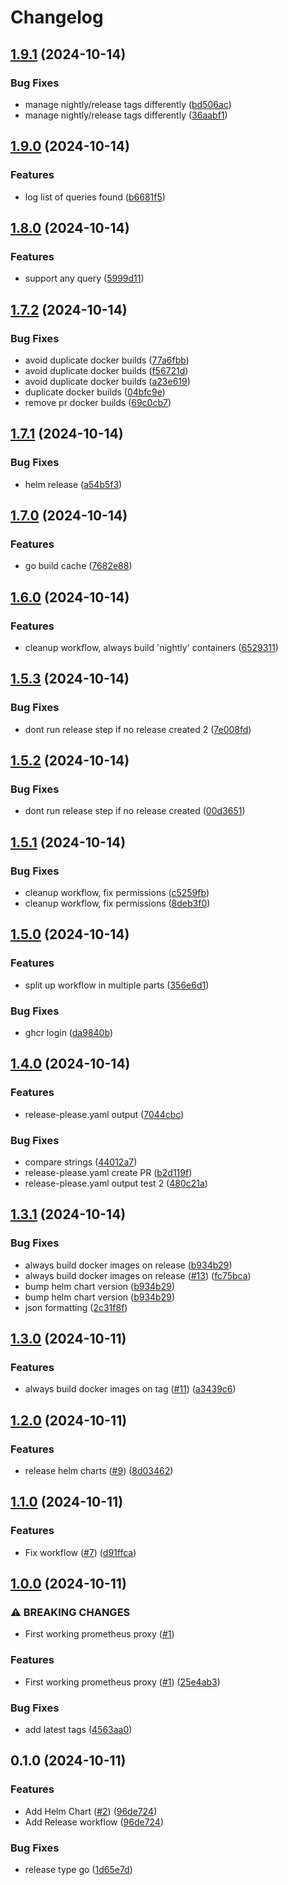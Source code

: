 # Changelog

## [1.9.1](https://github.com/equinor/radix-prometheus-proxy/compare/v1.9.0...v1.9.1) (2024-10-14)


### Bug Fixes

* manage nightly/release tags differently ([bd506ac](https://github.com/equinor/radix-prometheus-proxy/commit/bd506ac0ac9ef332d8826b67464e5d6ce336be12))
* manage nightly/release tags differently ([36aabf1](https://github.com/equinor/radix-prometheus-proxy/commit/36aabf14dcff3463b59610a79b3da30926f4aa0e))

## [1.9.0](https://github.com/equinor/radix-prometheus-proxy/compare/v1.8.0...v1.9.0) (2024-10-14)


### Features

* log list of queries found ([b6681f5](https://github.com/equinor/radix-prometheus-proxy/commit/b6681f5befb3c01f3fc3e8fd276a22c5aa577187))

## [1.8.0](https://github.com/equinor/radix-prometheus-proxy/compare/v1.7.2...v1.8.0) (2024-10-14)


### Features

* support any query ([5999d11](https://github.com/equinor/radix-prometheus-proxy/commit/5999d115dd0b159193a98d4924e73628404d84e8))

## [1.7.2](https://github.com/equinor/radix-prometheus-proxy/compare/v1.7.1...v1.7.2) (2024-10-14)


### Bug Fixes

* avoid duplicate docker builds ([77a6fbb](https://github.com/equinor/radix-prometheus-proxy/commit/77a6fbbd5bf69d3b185f1bf0c5865d1488bd974c))
* avoid duplicate docker builds ([f56721d](https://github.com/equinor/radix-prometheus-proxy/commit/f56721dcb976637e17541f630a74404380cf886e))
* avoid duplicate docker builds ([a23e619](https://github.com/equinor/radix-prometheus-proxy/commit/a23e61907c2f4e7c4f627dfc15d3f657ace48e6f))
* duplicate docker builds ([04bfc9e](https://github.com/equinor/radix-prometheus-proxy/commit/04bfc9edd646e4ac52a3a112a79e6630163c13fb))
* remove pr docker builds ([69c0cb7](https://github.com/equinor/radix-prometheus-proxy/commit/69c0cb75b8d0d3251d81bdbcc176997a10854dcf))

## [1.7.1](https://github.com/equinor/radix-prometheus-proxy/compare/v1.7.0...v1.7.1) (2024-10-14)


### Bug Fixes

* helm release ([a54b5f3](https://github.com/equinor/radix-prometheus-proxy/commit/a54b5f36cc1b8314d90cfc17cedd24d528cd9716))

## [1.7.0](https://github.com/equinor/radix-prometheus-proxy/compare/v1.6.0...v1.7.0) (2024-10-14)


### Features

* go build cache ([7682e88](https://github.com/equinor/radix-prometheus-proxy/commit/7682e884c1545276721f46efc73a4278d0940aa9))

## [1.6.0](https://github.com/equinor/radix-prometheus-proxy/compare/v1.5.3...v1.6.0) (2024-10-14)


### Features

* cleanup workflow, always build 'nightly' containers ([6529311](https://github.com/equinor/radix-prometheus-proxy/commit/65293116f0c1573c8850a6020ef9dcb1bd6198b0))

## [1.5.3](https://github.com/equinor/radix-prometheus-proxy/compare/v1.5.2...v1.5.3) (2024-10-14)


### Bug Fixes

* dont run release step if no release created 2 ([7e008fd](https://github.com/equinor/radix-prometheus-proxy/commit/7e008fdfe9afd3f0754677a95cb6ffeaa25e9c56))

## [1.5.2](https://github.com/equinor/radix-prometheus-proxy/compare/v1.5.1...v1.5.2) (2024-10-14)


### Bug Fixes

* dont run release step if no release created ([00d3651](https://github.com/equinor/radix-prometheus-proxy/commit/00d36511b9a66d62b221d15da6d35c4f7d4f5fea))

## [1.5.1](https://github.com/equinor/radix-prometheus-proxy/compare/v1.5.0...v1.5.1) (2024-10-14)


### Bug Fixes

* cleanup workflow, fix permissions ([c5259fb](https://github.com/equinor/radix-prometheus-proxy/commit/c5259fbe57774d028f8be2433c11a3be6ebae4c3))
* cleanup workflow, fix permissions ([8deb3f0](https://github.com/equinor/radix-prometheus-proxy/commit/8deb3f066f0bdc91c9320b4fa88eb7e8af1f8710))

## [1.5.0](https://github.com/equinor/radix-prometheus-proxy/compare/v1.4.0...v1.5.0) (2024-10-14)


### Features

* split up workflow in multiple parts ([356e6d1](https://github.com/equinor/radix-prometheus-proxy/commit/356e6d1b2d27c389fd8efdc850a97e046abd8579))


### Bug Fixes

* ghcr login ([da9840b](https://github.com/equinor/radix-prometheus-proxy/commit/da9840be3873e8805f0ea114d2f4e512e78309a3))

## [1.4.0](https://github.com/equinor/radix-prometheus-proxy/compare/v1.3.1...v1.4.0) (2024-10-14)


### Features

* release-please.yaml output ([7044cbc](https://github.com/equinor/radix-prometheus-proxy/commit/7044cbcc0f20a5788976fa2f736397c5ee582c88))


### Bug Fixes

* compare strings ([44012a7](https://github.com/equinor/radix-prometheus-proxy/commit/44012a7cb9feaffda8ba2d5297112eaa632eb346))
* release-please.yaml create PR ([b2d119f](https://github.com/equinor/radix-prometheus-proxy/commit/b2d119fcea65945b574102ddaffd6537dbbec5de))
* release-please.yaml output test 2 ([480c21a](https://github.com/equinor/radix-prometheus-proxy/commit/480c21ab2aced93cdccc0d170a478ed011aba461))

## [1.3.1](https://github.com/equinor/radix-prometheus-proxy/compare/v1.3.0...v1.3.1) (2024-10-14)


### Bug Fixes

* always build docker images on release ([b934b29](https://github.com/equinor/radix-prometheus-proxy/commit/b934b29030158c71dd9e4ca4940dddcd728b8b00))
* always build docker images on release ([#13](https://github.com/equinor/radix-prometheus-proxy/issues/13)) ([fc75bca](https://github.com/equinor/radix-prometheus-proxy/commit/fc75bca24afa3b8172bf65798150c020a27ed88f))
* bump helm chart version ([b934b29](https://github.com/equinor/radix-prometheus-proxy/commit/b934b29030158c71dd9e4ca4940dddcd728b8b00))
* bump helm chart version ([b934b29](https://github.com/equinor/radix-prometheus-proxy/commit/b934b29030158c71dd9e4ca4940dddcd728b8b00))
* json formatting ([2c31f8f](https://github.com/equinor/radix-prometheus-proxy/commit/2c31f8f2c55bc8a075c574dd506ddf3255d8fc95))

## [1.3.0](https://github.com/equinor/radix-prometheus-proxy/compare/v1.2.0...v1.3.0) (2024-10-11)


### Features

* always build docker images on tag ([#11](https://github.com/equinor/radix-prometheus-proxy/issues/11)) ([a3439c6](https://github.com/equinor/radix-prometheus-proxy/commit/a3439c6211b47c3607da0fa9173cb5542b4fbe05))

## [1.2.0](https://github.com/equinor/radix-prometheus-proxy/compare/v1.1.0...v1.2.0) (2024-10-11)


### Features

* release helm charts ([#9](https://github.com/equinor/radix-prometheus-proxy/issues/9)) ([8d03462](https://github.com/equinor/radix-prometheus-proxy/commit/8d034621e1dd6cdf2f389c5d74ae0b3a203671cf))

## [1.1.0](https://github.com/equinor/radix-prometheus-proxy/compare/v1.0.0...v1.1.0) (2024-10-11)


### Features

* Fix workflow ([#7](https://github.com/equinor/radix-prometheus-proxy/issues/7)) ([d91ffca](https://github.com/equinor/radix-prometheus-proxy/commit/d91ffcab9870e6e7fc33eba8b0156b9afcc39cc5))

## [1.0.0](https://github.com/equinor/radix-prometheus-proxy/compare/v0.1.0...v1.0.0) (2024-10-11)


### ⚠ BREAKING CHANGES

* First working prometheus proxy ([#1](https://github.com/equinor/radix-prometheus-proxy/issues/1))

### Features

* First working prometheus proxy ([#1](https://github.com/equinor/radix-prometheus-proxy/issues/1)) ([25e4ab3](https://github.com/equinor/radix-prometheus-proxy/commit/25e4ab36bd52fdc4c238d534e40ec32efbb222c7))


### Bug Fixes

* add latest tags ([4563aa0](https://github.com/equinor/radix-prometheus-proxy/commit/4563aa096dcb905332d287a5566e4542981da8a2))

## 0.1.0 (2024-10-11)


### Features

* Add Helm Chart ([#2](https://github.com/equinor/radix-prometheus-proxy/issues/2)) ([96de724](https://github.com/equinor/radix-prometheus-proxy/commit/96de7246b7d34beb8f75251d54e5c230c4a53ee3))
* Add Release workflow ([96de724](https://github.com/equinor/radix-prometheus-proxy/commit/96de7246b7d34beb8f75251d54e5c230c4a53ee3))


### Bug Fixes

* release type go ([1d65e7d](https://github.com/equinor/radix-prometheus-proxy/commit/1d65e7d2207450230c624574b5a3c65802058061))
